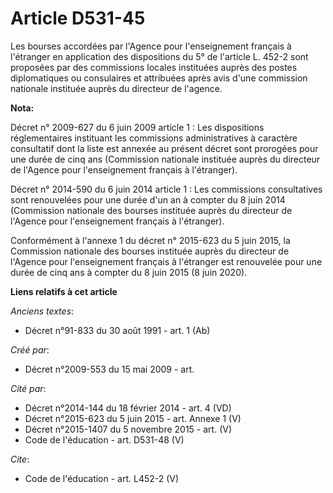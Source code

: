 # Article D531-45

Les bourses accordées par l'Agence pour l'enseignement français à l'étranger en application des dispositions du 5° de
l'article L. 452-2 sont proposées par des commissions locales instituées auprès des postes diplomatiques ou consulaires et
attribuées après avis d'une commission nationale instituée auprès du directeur de l'agence.

**Nota:**

Décret n° 2009-627 du 6 juin 2009 article 1 : Les dispositions réglementaires instituant les commissions administratives à
caractère consultatif dont la liste est annexée au présent décret sont prorogées pour une durée de cinq ans (Commission
nationale instituée auprès du directeur de l'Agence pour l'enseignement français à l'étranger).

Décret n° 2014-590 du 6 juin 2014 article 1 : Les commissions consultatives sont renouvelées pour une durée d'un an à compter
du 8 juin 2014 (Commission nationale des bourses instituée auprès du directeur de l'Agence pour l'enseignement français à
l'étranger).

Conformément à l'annexe 1 du décret n° 2015-623 du 5 juin 2015, la Commission nationale des bourses instituée auprès du
directeur de l'Agence pour l'enseignement français à l'étranger est renouvelée pour une durée de cinq ans à compter du 8 juin
2015 (8 juin 2020).

**Liens relatifs à cet article**

_Anciens textes_:

  - Décret n°91-833 du 30 août 1991 - art. 1 (Ab)

_Créé par_:

  - Décret n°2009-553 du 15 mai 2009 - art.

_Cité par_:

  - Décret n°2014-144 du 18 février 2014 - art. 4 (VD)
  - Décret n°2015-623 du 5 juin 2015 - art. Annexe 1 (V)
  - Décret n°2015-1407 du 5 novembre 2015 - art. (V)
  - Code de l'éducation - art. D531-48 (V)

_Cite_:

  - Code de l'éducation - art. L452-2 (V)
